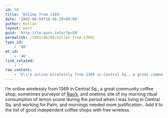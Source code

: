 ```yaml
---
id: 50
title: 'Online from 1369'
date: '2002-06-09T10:46:29+00:00'
author: Kellan
layout: post
guid: 'http://lm.quxx.info/?p=50'
permalink: /2002/06/09/online-from-1369/
typo_id:
    - '48'
mt_id:
    - '46'
link_related:
    - ''
raw_content:
    - "I\\'m online wirelessly from 1369 in Central Sq., a great community coffee shop, \r\n sometimes purveyor of <a href=\\\"http://www.raoscoffee.com\\\">Rao\\'s</a>, and onetime site of my morning ritual consumption of lemon scone during the period when I was living in Central Sq. and working for Palm, and mornings needed more justification.. \r\n Add it to the list of good independent coffee shops with free wireless."
---
```


I’m online wirelessly from 1369 in Central Sq., a great community coffee shop, sometimes purveyor of [Rao’s](http://www.raoscoffee.com), and onetime site of my morning ritual consumption of lemon scone during the period when I was living in Central Sq. and working for Palm, and mornings needed more justification.. Add it to the list of good independent coffee shops with free wireless.